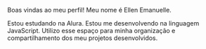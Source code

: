 
Boas vindas ao meu perfil!
Meu nome é Ellen Emanuelle.

Estou estudando na Alura.
Estou me desenvolvendo na linguagem JavaScript.
Utilizo esse espaço para minha organização e compartilhamento dos meu projetos desenvolvidos.



